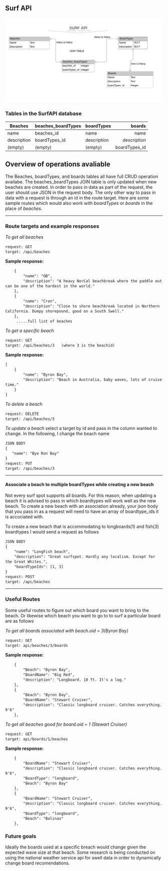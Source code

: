 ## Surf API

![image of Entity Relationship Diagram](media/surferd.png)

### Tables in the SurfAPI database

Beaches | beaches_boardTypes | boardTypes | boards
------- | ---------------- | ---------- | ---------:
name  | beaches_id | name | name
description  | boardTypes_id | description  | description
(empty)    | (empty)    | (empty)     | boardTypes_id


## Overview of operations avaliable
The Beaches, boardTypes, and boards tables all have full CRUD operation availabe. The beaches_boardTypes JOIN table is only updated when new beaches are created. In order to pass in data as part of the request, the user should use JSON in the request body. The only other way to pass in data with a request is through an id in the route target. Here are some sample routes which would also work with *boardTypes* or *boards* in the place of *beaches*.

---
### Route targets and example responses
*_To get all beaches_*
```
request: GET
target:	/api/beaches
```
**Sample response:**
```
    {
        "name": "OB",
        "description": "A heavy NorCal beachbreak where the paddle out can be one of the hardest in the world."
    },
    {
        "name": "Cron",
        "description": "Close to shore beachbreak located in Northern California. Dumpy shorepound, good on a South Swell."
    },
	 .....full list of beaches
```

*_To get a specific beach_*
```
request: GET	
target: /api/beaches/3   (where 3 is the beachid)
```
**Sample response:**
```
[
    {
        "name": "Byron Bay",
        "description": "Beach in Australia, baby waves, lots of cruise time."
    }
]
```
*_To delete a beach_*
```
request: DELETE	
target: /api/beaches/3
```
*_To update a beach_* select a target by id and pass in the column wanted to change. In the following, I change the beach name
```
JSON BODY
{
   "name": "Bye Ron Bay"
}
request: PUT
target: /api/beaches/3
```
---
#### Associate a beach to multiple boardTypes while creating a new beach
Not every surf spot supports all boards. For this reason, when updating a beach it is advised to pass in which boardtypes will work well as the new beach. To create a new beach with an association already, your json body that you pass in as a request will need to have an array of boardtype_ids it is accociated with.

To create a new beach that is accommodating to longboards(1) and fish(3) boardtypes I would send a request as follows

```
JSON BODY
{
	"name": "LongFish beach",
	"description": "Great surfspot. Hardly any localism. Except for the Great Whites.",
	"boardTypeIds": [1, 3]
}
request: POST
target: /api/beaches
```
---
### Useful Routes
Some useful routes to figure out which board you want to bring to the beach. Or likewise which beach you want to go to to surf a particular board are as follows

*_To get all boards associated with beach.oid = 3(Byron Bay)_*
```
request: GET
target: api/beaches/3/boards
```
**Sample response:**
```
    {
        "Beach": "Byron Bay",
        "BoardName": "Big Red",
        "description": "Longboard. 10 ft. It's a log."
    },
    {
        "Beach": "Byron Bay",
        "BoardName": "Stewart Cruiser",
        "description": "Classic longboard cruiser. Catches everything. 9'6"
    },
```
*_To get all beaches good for board.oid = 1 (Stewart Cruiser)_*
```
request: GET
target: api/boards/1/beaches
```
**Sample response:**
```
    {
        "BoardName": "Stewart Cruiser",
        "description": "Classic longboard cruiser. Catches everything. 9'6",
        "BoardType": "longboard",
        "Beach": "Byron Bay"
    },
    {
        "BoardName": "Stewart Cruiser",
        "description": "Classic longboard cruiser. Catches everything. 9'6",
        "BoardType": "longboard",
        "Beach": "Bolinas"
    },
```
### Future goals
Ideally the boards used at a specific breach would change given the expected wave size at that beach. Some research is being conducted on using the national weather service api for swell data in order to dynamically change board recomendations.
